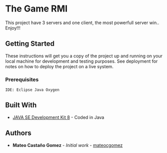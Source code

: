 # The Game RMI

This project have 3 servers and one client, the most powerfull server win.. Enjoy!!!

## Getting Started

These instructions will get you a copy of the project up and running on your local machine for development and testing purposes. See deployment for notes on how to deploy the project on a live system.


### Prerequisites

```
IDE: Eclipse Java Oxygen
```

## Built With

* [JAVA SE Development Kit 8](http://www.oracle.com/technetwork/java/javase/downloads/jdk8-downloads-2133151.html) - Coded in Java

## Authors

* **Mateo Castaño Gomez** - *Initial work* - [mateocgomez](https://github.com/mateocgomez)
